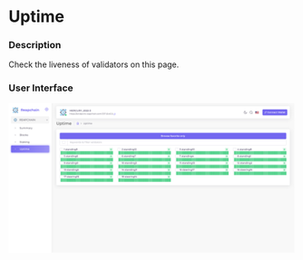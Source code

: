 # Uptime

### Description

Check the liveness of validators on this page.

### User Interface

![](<../../../.gitbook/assets/image (10) (1).png>)
